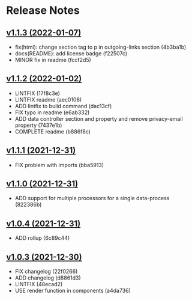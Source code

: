 # Release Notes

## [v1.1.3 (2022-01-07)](https://github.com/webflorist/privacy-policy-text/compare/v1.1.2...v1.1.3)

- fix(html): change section tag to p in outgoing-links section (4b3ba1b)
- docs(README): add license badge (f22507c)
- MINOR fix in readme (fccf2d5)

## [v1.1.2 (2022-01-02)](https://github.com/webflorist/privacy-policy-text/compare/v1.1.1...v1.1.2)

- LINTFIX (17f8c3e)
- LINTFIX readme (aec0106)
- ADD lintfix to build command (dac13cf)
- FIX typo in readme (e6ab332)
- ADD data controller section and property and remove privacy-email property (7437e1b)
- COMPLETE readme (b886f8c)

## [v1.1.1 (2021-12-31)](https://github.com/webflorist/privacy-policy-text/compare/v1.1.0...v1.1.1)

- FIX problem with imports (bba5913)

## [v1.1.0 (2021-12-31)](https://github.com/webflorist/privacy-policy-text/compare/v1.0.4...v1.1.0)

- ADD support for multiple processors for a single data-process (822386b)

## [v1.0.4 (2021-12-31)](https://github.com/webflorist/privacy-policy-text/compare/v1.0.3...v1.0.4)

- ADD rollup (6c89c44)

## [v1.0.3 (2021-12-30)](https://github.com/webflorist/privacy-policy-text/compare/v1.0.2...v1.0.3)

- FIX changelog (22f0266)
- ADD changelog (d8861d3)
- LINTFIX (48ecad2)
- USE render function in components (a4da736)
